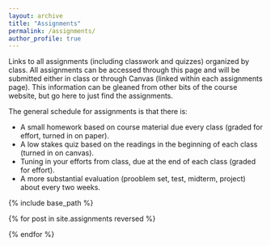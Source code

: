 ```yaml
---
layout: archive
title: "Assignments"
permalink: /assignments/
author_profile: true
---
```


Links to all assignments (including classwork and quizzes) organized by class. All assignments can be accessed through this page and will be submitted either in class or through Canvas (linked within each assignments page). This information can be gleaned from other bits of the course website, but go here to just find the assignments.

The general schedule for assignments is that there is:      
- A small homework based on course material due every class (graded for effort, turned in on paper).   
- A low stakes quiz based on the readings  in the beginning of each class (turned in on canvas).    
- Tuning in your efforts from class, due at the end of each class (graded for effort).     
- A more substantial evaluation (prooblem set, test, midterm, project) about every two weeks.

{% include base_path %}

{% for post in site.assignments reversed %}
<!---  {% include archive-single-assignment.html %}--->
{% endfor %}
